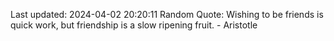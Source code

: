 Last updated: 2024-04-02 20:20:11
Random Quote: Wishing to be friends is quick work, but friendship is a slow ripening fruit. - Aristotle